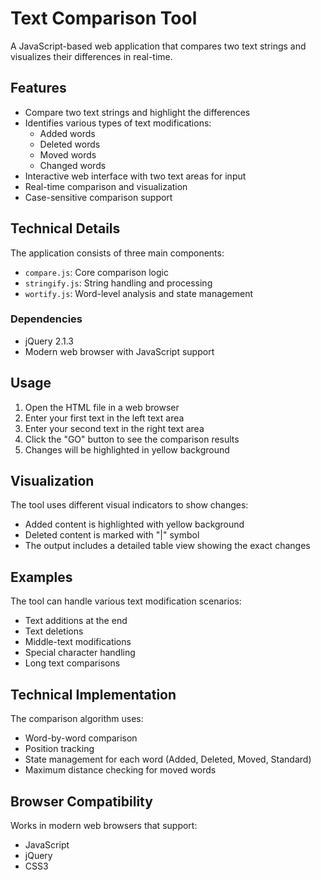 # Text Comparison Tool

A JavaScript-based web application that compares two text strings and visualizes their differences in real-time.

## Features

- Compare two text strings and highlight the differences
- Identifies various types of text modifications:
    - Added words
    - Deleted words
    - Moved words
    - Changed words
- Interactive web interface with two text areas for input
- Real-time comparison and visualization
- Case-sensitive comparison support

## Technical Details

The application consists of three main components:

- `compare.js`: Core comparison logic
- `stringify.js`: String handling and processing
- `wortify.js`: Word-level analysis and state management

### Dependencies

- jQuery 2.1.3
- Modern web browser with JavaScript support

## Usage

1. Open the HTML file in a web browser
2. Enter your first text in the left text area
3. Enter your second text in the right text area
4. Click the "GO" button to see the comparison results
5. Changes will be highlighted in yellow background

## Visualization

The tool uses different visual indicators to show changes:
- Added content is highlighted with yellow background
- Deleted content is marked with "|" symbol
- The output includes a detailed table view showing the exact changes

## Examples

The tool can handle various text modification scenarios:
- Text additions at the end
- Text deletions
- Middle-text modifications
- Special character handling
- Long text comparisons

## Technical Implementation

The comparison algorithm uses:
- Word-by-word comparison
- Position tracking
- State management for each word (Added, Deleted, Moved, Standard)
- Maximum distance checking for moved words

## Browser Compatibility

Works in modern web browsers that support:
- JavaScript
- jQuery
- CSS3